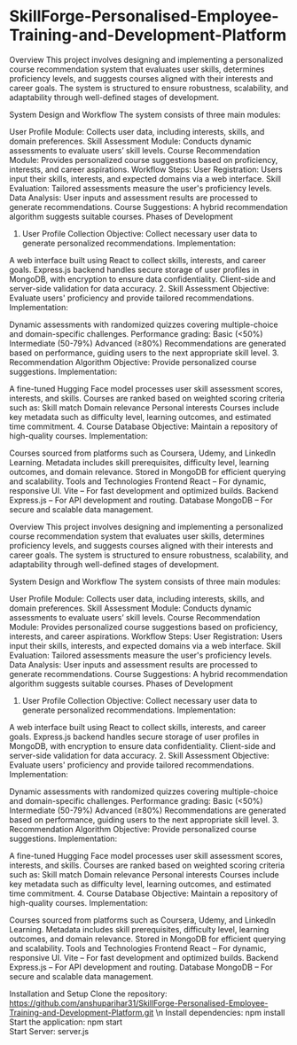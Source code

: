 # SkillForge-Personalised-Employee-Training-and-Development-Platform
Overview
This project involves designing and implementing a personalized course recommendation system that evaluates user skills, determines proficiency levels, and suggests courses aligned with their interests and career goals. The system is structured to ensure robustness, scalability, and adaptability through well-defined stages of development.

System Design and Workflow
The system consists of three main modules:

User Profile Module: Collects user data, including interests, skills, and domain preferences.
Skill Assessment Module: Conducts dynamic assessments to evaluate users’ skill levels.
Course Recommendation Module: Provides personalized course suggestions based on proficiency, interests, and career aspirations.
Workflow Steps:
User Registration: Users input their skills, interests, and expected domains via a web interface.
Skill Evaluation: Tailored assessments measure the user's proficiency levels.
Data Analysis: User inputs and assessment results are processed to generate recommendations.
Course Suggestions: A hybrid recommendation algorithm suggests suitable courses.
Phases of Development
1. User Profile Collection
Objective: Collect necessary user data to generate personalized recommendations.
Implementation:

A web interface built using React to collect skills, interests, and career goals.
Express.js backend handles secure storage of user profiles in MongoDB, with encryption to ensure data confidentiality.
Client-side and server-side validation for data accuracy.
2. Skill Assessment
Objective: Evaluate users' proficiency and provide tailored recommendations.
Implementation:

Dynamic assessments with randomized quizzes covering multiple-choice and domain-specific challenges.
Performance grading:
Basic (<50%)
Intermediate (50-79%)
Advanced (≥80%)
Recommendations are generated based on performance, guiding users to the next appropriate skill level.
3. Recommendation Algorithm
Objective: Provide personalized course suggestions.
Implementation:

A fine-tuned Hugging Face model processes user skill assessment scores, interests, and skills.
Courses are ranked based on weighted scoring criteria such as:
Skill match
Domain relevance
Personal interests
Courses include key metadata such as difficulty level, learning outcomes, and estimated time commitment.
4. Course Database
Objective: Maintain a repository of high-quality courses.
Implementation:

Courses sourced from platforms such as Coursera, Udemy, and LinkedIn Learning.
Metadata includes skill prerequisites, difficulty level, learning outcomes, and domain relevance.
Stored in MongoDB for efficient querying and scalability.
Tools and Technologies
Frontend
React – For dynamic, responsive UI.
Vite – For fast development and optimized builds.
Backend
Express.js – For API development and routing.
Database
MongoDB – For secure and scalable data management.

Overview
This project involves designing and implementing a personalized course recommendation system that evaluates user skills, determines proficiency levels, and suggests courses aligned with their interests and career goals. The system is structured to ensure robustness, scalability, and adaptability through well-defined stages of development.

System Design and Workflow
The system consists of three main modules:

User Profile Module: Collects user data, including interests, skills, and domain preferences.
Skill Assessment Module: Conducts dynamic assessments to evaluate users’ skill levels.
Course Recommendation Module: Provides personalized course suggestions based on proficiency, interests, and career aspirations.
Workflow Steps:
User Registration: Users input their skills, interests, and expected domains via a web interface.
Skill Evaluation: Tailored assessments measure the user's proficiency levels.
Data Analysis: User inputs and assessment results are processed to generate recommendations.
Course Suggestions: A hybrid recommendation algorithm suggests suitable courses.
Phases of Development
1. User Profile Collection
Objective: Collect necessary user data to generate personalized recommendations.
Implementation:

A web interface built using React to collect skills, interests, and career goals.
Express.js backend handles secure storage of user profiles in MongoDB, with encryption to ensure data confidentiality.
Client-side and server-side validation for data accuracy.
2. Skill Assessment
Objective: Evaluate users' proficiency and provide tailored recommendations.
Implementation:

Dynamic assessments with randomized quizzes covering multiple-choice and domain-specific challenges.
Performance grading:
Basic (<50%)
Intermediate (50-79%)
Advanced (≥80%)
Recommendations are generated based on performance, guiding users to the next appropriate skill level.
3. Recommendation Algorithm
Objective: Provide personalized course suggestions.
Implementation:

A fine-tuned Hugging Face model processes user skill assessment scores, interests, and skills.
Courses are ranked based on weighted scoring criteria such as:
Skill match
Domain relevance
Personal interests
Courses include key metadata such as difficulty level, learning outcomes, and estimated time commitment.
4. Course Database
Objective: Maintain a repository of high-quality courses.
Implementation:

Courses sourced from platforms such as Coursera, Udemy, and LinkedIn Learning.
Metadata includes skill prerequisites, difficulty level, learning outcomes, and domain relevance.
Stored in MongoDB for efficient querying and scalability.
Tools and Technologies
Frontend
React – For dynamic, responsive UI.
Vite – For fast development and optimized builds.
Backend
Express.js – For API development and routing.
Database
MongoDB – For secure and scalable data management.


Installation and Setup
Clone the repository:
https://github.com/anshuparihar31/SkillForge-Personalised-Employee-Training-and-Development-Platform.git
\n Install dependencies:
npm install  
Start the application:
npm start  
Start Server:
server.js
